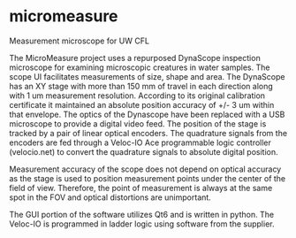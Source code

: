 # micromeasure
Measurement microscope for UW CFL

The MicroMeasure project uses a repurposed DynaScope inspection microscope for examining microscopic creatures in water samples. The scope UI facilitates measurements of size, shape and area. The DynaScope has an XY stage with more than 150 mm of travel in each direction along with 1 um measurement resolution. According to its original calibration certificate it maintained an absolute position accuracy of +/- 3 um within that envelope. The optics of the Dynascope have been replaced with a USB microscope to provide a digital video feed. The position of the stage is tracked by a pair of linear optical encoders. The quadrature signals from the encoders are fed through a Veloc-IO Ace programmable logic controller (velocio.net) to convert the quadrature signals to absolute digital position.

Measurement accuracy of the scope does not depend on optical accuracy as the stage is used to position measurement points under the center of the field of view. Therefore, the point of measurement is always at the same spot in the FOV and optical distortions are unimportant. 

The GUI portion of the software utilizes Qt6 and is written in python. The Veloc-IO is programmed in ladder logic using software from the supplier.
